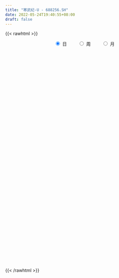 ```yaml
---
title: "寒武纪-U - 688256.SH"
date: 2022-05-24T19:40:55+08:00
draft: false
---
```

{{< rawhtml >}}
    <div style="text-align: center">
        <label style="padding: 1rem;"><input style="margin-right: .5rem" type="radio" name="period" value="D" checked onclick="period_change(this)">日</label>
        <label style="padding: 1rem;"><input style="margin-right: .5rem" type="radio" name="period" value="W" onclick="period_change(this)">周</label>
        <label style="padding: 1rem;"><input style="margin-right: .5rem" type="radio" name="period" value="M" onclick="period_change(this)">月</label>
    </div>
    <div id="chart" style="height: 700px;"></div> 
    <script type="text/javascript">
        const D_v = [17452.16,8305.14,7256.76,6895.61,4390.48,5297.86,4269.58,5793.24,6893.05,6246.48,13064.66,8654.27,8777.05,22004.45,10849.44,7597.0,9614.28,10549.54,10551.17,7296.5,11972.69,11072.31,11627.86,11084.23,23019.45,13163.27,13589.2,11870.87,25905.08,25901.74,16825.9,13881.91,17869.96,19137.6,17038.62,14337.84,16949.81,17495.93,9247.95,12594.81,20588.38,15735.32,16456.9,14435.99,9370.24,9663.67,10021.47,40890.74,33505.8,47764.62,50170.08,37971.06,98684.43,48436.42,44103.79,40064.29,43810.34,30316.71,24911.65,78932.7,45131.63,30564.65,29458.74,19898.87,28336.38,34106.18,17343.29,21919.58,15468.85,14508.2,21193.01,20746.89,23921.36,15261.54,41502.95,14317.74,17221.45,23687.33,16226.39,12621.85,20776.52,17111.09,14536.77,17232.07,14064.85,20270.23,15098.06,13118.31,18888.85,12858.68,12023.97,17575.17,11369.7,12249.07,17794.15,11793.51,14957.66,11384.08,11767.55,8898.07,12740.26,15580.3,11460.78,13407.69,20127.42,13195.5,16347.45,18295.92,16237.72,17640.31,39894.87,26541.03,13747.79,19383.23,25363.3,19440.4,14065.02,52337.19,78345.7,33030.32,31017.08,22514.33,27458.78,35007.45,25037.11,23345.53,14378.06,22492.03,17857.11,29334.63,20776.2,97472.61,113968.53,53938.58,42782.74,56734.24,43774.1,38013.34,37664.81,22357.04,25166.91,41101.22,35631.57,77570.66,68019.23,55958.36,33332.11,25598.8,29060.74,37294.91,18551.93,18033.77,20587.15,23410.13,15951.51,15453.64,11593.02,21282.01,28565.28,69344.93,29375.3,21750.79,30394.83,15493.95,12512.97,10171.51,20880.99,22646.66,20547.16,20674.1,20486.21,14677.14,20372.02,22389.05,18887.04,8917.59,16277.36,14869.52,15096.64,14060.3,12176.38,10032.82,7952.97,10025.63,12166.03,12455.06,12530.13,17729.21,28478.51,17991.51,31095.09,23653.1,21718.22,11451.08,11863.37,10913.6,13796.07,55942.4,32391.37,36451.36,28912.64,20262.8,19017.64,12385.91,70702.97,39696.46,33391.41,19098.56,24664.73,17039.05,12603.52,14334.73,21622.43,15119.27,14050.29,11904.47,19414.44,16734.79,12820.62,18046.11,19449.58,18019.62,14889.95,14777.02,15021.61,22197.58,30077.71,16412.67,16283.28,17588.55,13820.23,26103.23,19901.32,22862.2,15866.3,18942.08,22621.37,15844.85,10617.44,14884.06,21983.67,18016.08,13131.29,19683.31,13872.97,13875.28,18294.91,15244.46,22374.74,24946.84]
const D_histogram = [0.0,-0.0446723647,-0.1844621391,-0.1399958696,-0.2003098081,-0.1810044345,-0.1915285955,-0.2082739251,-0.1043979553,-0.0213855569,0.2944122961,0.2915280684,0.4866090533,0.9635520592,1.1240935029,1.0881062257,0.8530402087,0.7396991483,0.3782475655,0.1135817268,0.1861234371,-0.0549587995,-0.0784381535,-0.1357881489,0.258008093,0.3728069415,0.6019819411,0.5282519485,0.8787012493,1.3380742437,1.4748269819,1.4160681295,1.3533199848,1.3980426823,1.0259626831,0.3089735916,0.2397606257,-0.2180778168,-0.3499986389,-0.3765028841,-0.2842705842,-0.4102594179,-0.8326877027,-1.4302779494,-1.8982150586,-2.0122481646,-2.2410650644,-2.8221137352,-3.1007521584,-2.8924794614,-3.1561776694,-3.1337237687,-2.5270895516,-2.5095286344,-2.2175734836,-2.030003474,-1.3706158475,-1.0327905114,-0.6559607812,0.1788862376,0.518267471,0.5242991278,0.4889993638,0.4355497525,0.4229493339,0.1842073502,0.0698139201,-0.0239821604,-0.0801131395,-0.0399500366,0.112160807,0.2808982455,0.2999615056,0.3084063828,-0.0866192674,-0.3013649992,-0.2865096042,-0.4884402026,-0.4865264801,-0.5064482013,-0.2411051913,-0.0043296639,0.1287477092,0.3765452654,0.4092594285,0.5438320114,0.506762575,0.4267171367,0.2451011626,0.0879186219,0.0766197827,-0.089798666,-0.1134945381,-0.1725927849,-0.3059105202,-0.3057539327,-0.3744119523,-0.2615781668,-0.0160568656,0.2155570481,0.2458553866,0.3348101346,0.336402474,0.3998120473,0.298621067,0.2392844895,0.2585243623,0.1786359898,0.1673938376,0.2089582637,0.4468916219,0.3496046894,0.2641295286,0.3762840804,0.66875164,0.7765823258,0.8372065652,1.2147918602,1.4589641333,1.3525871017,1.4323138328,1.3557613753,1.2664184183,1.246160549,1.2214768553,0.9264094497,0.6985890415,0.5309263646,0.4321609899,0.5320194345,0.51954235,1.0902565138,1.7286194774,1.8129367483,1.6295051885,1.4743323005,1.1629560595,0.6390733237,0.4451528523,0.0925876875,-0.1235236418,0.053616058,0.1353396982,0.4704778118,0.8743346165,0.6063158633,0.2214933198,-0.0318001459,-0.4279812556,-0.9455844856,-1.1653885687,-1.2871057051,-1.4356706816,-1.33537068,-1.1987257448,-1.0194808119,-1.0018499036,-0.8186748762,-0.4711915138,-0.0136138692,0.1852407114,0.1013198191,-0.170987157,-0.3284499746,-0.4062039869,-0.3894292977,-0.3044631456,-0.4019633321,-0.4271986195,-0.3263473941,-0.3686287949,-0.3820563409,-0.5672771633,-0.8676792847,-1.0751308173,-1.0980400639,-1.2051565323,-1.3407360223,-1.4010295104,-1.303758485,-1.1207056565,-0.9324095541,-0.8206866721,-0.7379702294,-0.5235643936,-0.2264535701,-0.0297717468,0.2507120475,0.6150333409,0.8231401366,0.7878085659,0.5291135006,0.5218507134,0.4518393675,0.346415071,0.2828820164,0.3235961862,0.7452287939,0.9376415536,1.107539001,0.995346668,0.8120668988,0.7611046746,0.4876885503,-0.6522208851,-1.3894762409,-1.7068199813,-1.7838413964,-1.7997711341,-1.7029114328,-1.5142175799,-1.3937433266,-1.190893129,-0.9513506845,-0.7604640979,-0.5521878551,-0.326079157,-0.1937151785,-0.0506627766,-0.0582661604,-0.065954324,-0.1044129316,-0.0450320206,0.0362865284,0.116160604,0.0375150339,0.2732590492,0.4531210462,0.5243163722,0.4382350179,0.3075053425,-0.1067092587,-0.4947693515,-0.5080086094,-0.5314399105,-0.267811273,0.0202181295,0.1858664859,0.385040617,0.5607242465,0.6454646607,0.7655694547,0.7728018264,0.8405263633,0.8915606546,0.8833922863,0.9348108098,0.9600389251,1.0578763901,0.833752449]
const D_fast = [0.0,-0.0558404558,-0.2417457651,-0.232278463,-0.3426698535,-0.3686155885,-0.4270218984,-0.4958357093,-0.4180592283,-0.3403932192,0.0490077078,0.1190054973,0.4357387455,1.1535697662,1.5951345856,1.8311738648,1.8093679,1.8809516266,1.6140619352,1.3777915282,1.4968640979,1.2420421613,1.198953269,1.1076562363,1.5659545015,1.7739550853,2.1536255702,2.2119585647,2.7820831779,3.5759747332,4.0814342169,4.3766923969,4.6522742484,5.0465076164,4.9309182881,4.2911725945,4.281899785,3.7695418883,3.5501214064,3.4294914402,3.4506560941,3.2221024059,2.5915021955,1.6363424614,0.6938515876,0.0767564404,-0.7123267255,-1.9989038301,-3.0527302929,-3.5675774613,-4.6203200865,-5.3812971281,-5.4064352989,-6.0162565403,-6.2786947604,-6.5986256193,-6.2818919547,-6.2022642464,-5.9894247115,-5.1098561334,-4.6409080321,-4.5038015935,-4.4168515165,-4.3614136897,-4.2682767748,-4.4609669209,-4.557906871,-4.6576984916,-4.7338577556,-4.7036821619,-4.5235311165,-4.2845691166,-4.1905154801,-4.1049690073,-4.5216494743,-4.8117364559,-4.868508462,-5.192549111,-5.3122670085,-5.45880078,-5.2537340679,-5.0180409565,-4.852776656,-4.5108427835,-4.3758137633,-4.1052831776,-4.0156619702,-3.9890281243,-4.1093688077,-4.2445716929,-4.2367155865,-4.4255837016,-4.4776532083,-4.5798996514,-4.7896950167,-4.8659769124,-5.02823792,-4.9807986762,-4.7392915914,-4.4537884157,-4.3620262305,-4.1893689489,-4.103675991,-3.9403134058,-3.9668491194,-3.9663645745,-3.8824936111,-3.9177229862,-3.887116679,-3.793312687,-3.4436564233,-3.4535421835,-3.4729849621,-3.2667593902,-2.8071039206,-2.5051276533,-2.2352017727,-1.5539185126,-0.9450052062,-0.7132354623,-0.2754302731,-0.0130423867,0.2142192609,0.5055015288,0.786187049,0.7227220058,0.6695488579,0.6346177722,0.6438926449,0.8767559481,0.9941644512,1.8374427434,2.9079605764,3.4455120344,3.6694567717,3.8828669589,3.8622297327,3.4981153279,3.4154830696,3.0860648265,2.8390725868,3.0296163012,3.1451748659,3.5979324325,4.2203728913,4.1039331039,3.7744838904,3.5132403882,3.0100639646,2.2560646132,1.7449133879,1.3014198252,0.7939371784,0.56039451,0.397358009,0.3217327389,0.0889011713,0.0674074796,0.2970929636,0.7512671409,0.9964318993,0.9378409619,0.6227871965,0.3832118852,0.2039068763,0.123324241,0.1321746067,-0.0658164129,-0.1978513551,-0.1785869782,-0.3130255777,-0.421967209,-0.7490073222,-1.2663292648,-1.7425635017,-2.0399827643,-2.4483883658,-2.9191518614,-3.329702727,-3.5583713229,-3.6554949086,-3.7003011947,-3.7937499807,-3.8955260954,-3.8120113579,-3.571513927,-3.3822750404,-3.0391132342,-2.5210336056,-2.1071417757,-1.945521205,-2.0719378951,-1.9487380039,-1.905789508,-1.9246100367,-1.9174225872,-1.7958093709,-1.1878695647,-0.7610464166,-0.3142642189,-0.1776198849,-0.1578829294,-0.018568985,-0.1700629717,-1.4730276283,-2.5576520444,-3.3017007802,-3.8246825443,-4.2905550656,-4.6194232225,-4.8092837646,-5.037245343,-5.1321184275,-5.1304136541,-5.1296430921,-5.059413813,-4.9148249042,-4.8308897203,-4.7005030125,-4.7226729365,-4.746849681,-4.8114115215,-4.7632886157,-4.6728984346,-4.563984208,-4.6332510196,-4.3291922421,-4.0360499834,-3.8337755645,-3.8102981642,-3.8641515041,-4.3050434199,-4.8167958505,-4.9570372609,-5.1133285395,-4.9166527203,-4.6235687854,-4.4114538075,-4.1160195221,-3.8001548311,-3.5540482517,-3.2425510941,-3.0421182658,-2.764262138,-2.4903376831,-2.2776579798,-1.9925367539,-1.7272989073,-1.3649923447,-1.3806781736]
const D_slow = [0.0,-0.0111680912,-0.0572836259,-0.0922825934,-0.1423600454,-0.187611154,-0.2354933029,-0.2875617842,-0.313661273,-0.3190076622,-0.2454045882,-0.1725225711,-0.0508703078,0.190017707,0.4710410827,0.7430676391,0.9563276913,1.1412524784,1.2358143697,1.2642098014,1.3107406607,1.2970009608,1.2773914225,1.2434443852,1.3079464085,1.4011481439,1.5516436291,1.6837066163,1.9033819286,2.2379004895,2.606607235,2.9606242674,3.2989542636,3.6484649341,3.9049556049,3.9821990028,4.0421391593,3.9876197051,3.9001200453,3.8059943243,3.7349266783,3.6323618238,3.4241898981,3.0666204108,2.5920666462,2.089004605,1.5287383389,0.8232099051,0.0480218655,-0.6750979999,-1.4641424172,-2.2475733594,-2.8793457473,-3.5067279059,-4.0611212768,-4.5686221453,-4.9112761072,-5.169473735,-5.3334639303,-5.2887423709,-5.1591755032,-5.0281007212,-4.9058508803,-4.7969634422,-4.6912261087,-4.6451742711,-4.6277207911,-4.6337163312,-4.6537446161,-4.6637321252,-4.6356919235,-4.5654673621,-4.4904769857,-4.41337539,-4.4350302069,-4.5103714567,-4.5819988577,-4.7041089084,-4.8257405284,-4.9523525787,-5.0126288766,-5.0137112926,-4.9815243652,-4.8873880489,-4.7850731918,-4.6491151889,-4.5224245452,-4.415745261,-4.3544699703,-4.3324903149,-4.3133353692,-4.3357850357,-4.3641586702,-4.4073068664,-4.4837844965,-4.5602229797,-4.6538259677,-4.7192205094,-4.7232347258,-4.6693454638,-4.6078816171,-4.5241790835,-4.440078465,-4.3401254532,-4.2654701864,-4.205649064,-4.1410179734,-4.096358976,-4.0545105166,-4.0022709507,-3.8905480452,-3.8031468729,-3.7371144907,-3.6430434706,-3.4758555606,-3.2817099792,-3.0724083379,-2.7687103728,-2.4039693395,-2.065822564,-1.7077441059,-1.368803762,-1.0521991574,-0.7406590202,-0.4352898064,-0.2036874439,-0.0290401836,0.1036914076,0.2117316551,0.3447365137,0.4746221012,0.7471862296,1.179341099,1.6325752861,2.0399515832,2.4085346583,2.6992736732,2.8590420041,2.9703302172,2.9934771391,2.9625962286,2.9760002431,3.0098351677,3.1274546206,3.3460382748,3.4976172406,3.5529905706,3.5450405341,3.4380452202,3.2016490988,2.9103019566,2.5885255304,2.22960786,1.89576519,1.5960837538,1.3412135508,1.0907510749,0.8860823559,0.7682844774,0.7648810101,0.8111911879,0.8365211427,0.7937743535,0.7116618598,0.6101108631,0.5127535387,0.4366377523,0.3361469193,0.2293472644,0.1477604159,0.0556032171,-0.0399108681,-0.1817301589,-0.3986499801,-0.6674326844,-0.9419427004,-1.2432318335,-1.578415839,-1.9286732166,-2.2546128379,-2.534789252,-2.7678916406,-2.9730633086,-3.1575558659,-3.2884469643,-3.3450603569,-3.3525032936,-3.2898252817,-3.1360669465,-2.9302819123,-2.7333297709,-2.6010513957,-2.4705887173,-2.3576288755,-2.2710251077,-2.2003046036,-2.1194055571,-1.9330983586,-1.6986879702,-1.4218032199,-1.1729665529,-0.9699498282,-0.7796736596,-0.657751522,-0.8208067433,-1.1681758035,-1.5948807988,-2.0408411479,-2.4907839315,-2.9165117897,-3.2950661847,-3.6435020163,-3.9412252986,-4.1790629697,-4.3691789941,-4.5072259579,-4.5887457472,-4.6371745418,-4.649840236,-4.6644067761,-4.680895357,-4.7069985899,-4.7182565951,-4.709184963,-4.680144812,-4.6707660535,-4.6024512912,-4.4891710297,-4.3580919366,-4.2485331822,-4.1716568465,-4.1983341612,-4.3220264991,-4.4490286514,-4.581888629,-4.6488414473,-4.6437869149,-4.5973202934,-4.5010601392,-4.3608790776,-4.1995129124,-4.0081205487,-3.8149200921,-3.6047885013,-3.3818983377,-3.1610502661,-2.9273475636,-2.6873378324,-2.4228687348,-2.2144306226]
const D_data = [['2021-05-13', 109.66, 114.75, 109.0, 120.42],['2021-05-14', 113.0, 114.05, 112.3, 114.5],['2021-05-17', 113.56, 112.26, 112.22, 115.9],['2021-05-18', 114.5, 114.17, 113.0, 116.19],['2021-05-19', 113.17, 112.66, 112.0, 114.5],['2021-05-20', 113.0, 113.37, 112.69, 116.39],['2021-05-21', 113.36, 112.84, 112.43, 114.46],['2021-05-24', 112.08, 112.49, 110.05, 113.02],['2021-05-25', 112.0, 114.07, 112.0, 114.68],['2021-05-26', 114.43, 114.22, 114.05, 116.0],['2021-05-27', 114.0, 118.29, 113.41, 119.39],['2021-05-28', 117.7, 115.35, 115.04, 117.7],['2021-05-31', 115.88, 118.65, 115.8, 118.86],['2021-06-01', 119.58, 124.6, 119.58, 127.71],['2021-06-02', 122.8, 123.25, 121.81, 125.46],['2021-06-03', 124.25, 122.1, 121.0, 124.59],['2021-06-04', 121.79, 119.77, 119.21, 123.66],['2021-06-07', 121.0, 121.14, 120.5, 125.76],['2021-06-08', 120.7, 117.36, 116.7, 120.95],['2021-06-09', 118.0, 117.25, 117.03, 119.72],['2021-06-10', 118.01, 121.26, 116.78, 122.0],['2021-06-11', 121.81, 117.11, 116.93, 121.88],['2021-06-15', 117.0, 119.25, 115.99, 121.38],['2021-06-16', 119.2, 118.7, 117.88, 123.38],['2021-06-17', 118.71, 125.5, 117.7, 127.99],['2021-06-18', 124.32, 123.83, 123.11, 126.5],['2021-06-21', 124.0, 126.8, 123.0, 128.55],['2021-06-22', 127.01, 124.11, 123.8, 128.5],['2021-06-23', 125.26, 131.0, 125.0, 133.87],['2021-06-24', 129.36, 135.75, 129.2, 138.88],['2021-06-25', 135.77, 134.8, 131.81, 137.18],['2021-06-28', 133.5, 134.12, 132.36, 136.78],['2021-06-29', 135.03, 135.3, 132.53, 139.3],['2021-06-30', 135.7, 138.2, 133.8, 139.95],['2021-07-01', 137.15, 133.6, 133.11, 138.2],['2021-07-02', 132.82, 127.42, 127.2, 134.39],['2021-07-05', 128.08, 134.2, 128.08, 134.78],['2021-07-06', 134.2, 128.48, 126.66, 135.88],['2021-07-07', 127.43, 131.3, 127.18, 131.49],['2021-07-08', 132.18, 132.45, 129.7, 134.2],['2021-07-09', 133.94, 134.39, 133.39, 138.5],['2021-07-12', 134.01, 131.81, 129.0, 134.01],['2021-07-13', 131.8, 126.61, 126.51, 132.68],['2021-07-14', 126.65, 121.2, 121.19, 127.1],['2021-07-15', 121.0, 119.0, 117.82, 121.56],['2021-07-16', 121.66, 120.62, 120.25, 123.99],['2021-07-19', 122.59, 116.8, 116.56, 122.61],['2021-07-20', 112.0, 108.32, 106.6, 113.0],['2021-07-21', 108.91, 107.46, 107.28, 109.08],['2021-07-22', 108.17, 110.92, 105.38, 111.2],['2021-07-23', 106.6, 102.27, 101.12, 107.01],['2021-07-26', 100.99, 102.41, 97.0, 103.64],['2021-07-27', 102.0, 108.8, 101.02, 119.6],['2021-07-28', 106.65, 100.63, 99.9, 107.98],['2021-07-29', 102.88, 102.47, 100.18, 105.88],['2021-07-30', 98.0, 100.14, 97.5, 104.02],['2021-08-02', 99.87, 106.31, 98.15, 106.66],['2021-08-03', 106.12, 103.3, 102.42, 107.86],['2021-08-04', 102.99, 104.3, 102.97, 106.21],['2021-08-05', 103.0, 112.38, 100.79, 118.97],['2021-08-06', 112.8, 108.89, 107.72, 116.55],['2021-08-09', 105.86, 105.34, 104.0, 106.88],['2021-08-10', 105.33, 104.44, 102.9, 106.68],['2021-08-11', 104.0, 103.65, 102.56, 104.9],['2021-08-12', 102.2, 103.65, 101.91, 106.31],['2021-08-13', 103.0, 99.71, 99.5, 103.0],['2021-08-16', 99.35, 99.75, 98.3, 101.78],['2021-08-17', 99.75, 98.8, 98.8, 102.32],['2021-08-18', 98.39, 98.16, 97.81, 99.53],['2021-08-19', 97.98, 98.61, 97.85, 100.5],['2021-08-20', 99.47, 99.9, 98.5, 101.18],['2021-08-23', 100.05, 100.48, 98.33, 100.88],['2021-08-24', 100.9, 98.7, 98.58, 100.9],['2021-08-25', 99.5, 98.25, 97.6, 99.53],['2021-08-26', 98.2, 91.6, 91.6, 98.88],['2021-08-27', 91.41, 91.41, 90.8, 92.5],['2021-08-30', 91.28, 92.86, 91.02, 94.78],['2021-08-31', 92.06, 88.66, 87.29, 92.75],['2021-09-01', 88.66, 89.6, 86.89, 89.82],['2021-09-02', 89.26, 88.18, 87.63, 89.85],['2021-09-03', 88.4, 91.41, 88.19, 94.35],['2021-09-06', 90.89, 91.6, 90.01, 93.22],['2021-09-07', 91.32, 90.64, 90.04, 92.3],['2021-09-08', 90.65, 92.61, 90.48, 92.96],['2021-09-09', 92.55, 90.3, 90.18, 92.55],['2021-09-10', 90.3, 91.74, 89.51, 92.69],['2021-09-13', 91.5, 89.62, 89.35, 91.5],['2021-09-14', 89.6, 88.5, 88.36, 90.36],['2021-09-15', 88.31, 86.16, 85.81, 89.03],['2021-09-16', 86.2, 85.06, 85.02, 86.88],['2021-09-17', 85.8, 85.88, 84.63, 86.14],['2021-09-22', 84.77, 82.83, 82.35, 84.92],['2021-09-23', 82.68, 83.4, 82.36, 84.45],['2021-09-24', 83.45, 81.99, 81.87, 84.3],['2021-09-27', 82.64, 79.71, 79.3, 83.5],['2021-09-28', 79.91, 80.13, 78.82, 81.75],['2021-09-29', 79.52, 78.15, 77.88, 80.0],['2021-09-30', 78.79, 79.62, 78.19, 80.6],['2021-10-08', 79.5, 81.47, 79.5, 82.77],['2021-10-11', 81.99, 82.0, 81.21, 82.37],['2021-10-12', 81.1, 79.71, 78.79, 81.81],['2021-10-13', 79.9, 80.35, 79.5, 82.13],['2021-10-14', 79.65, 79.13, 79.03, 80.2],['2021-10-15', 79.14, 79.75, 78.54, 80.7],['2021-10-18', 79.75, 77.25, 76.5, 79.75],['2021-10-19', 77.18, 76.95, 76.31, 77.68],['2021-10-20', 77.4, 77.43, 77.11, 78.75],['2021-10-21', 77.3, 75.61, 75.51, 77.47],['2021-10-22', 76.46, 75.78, 75.61, 76.93],['2021-10-25', 75.45, 76.1, 73.88, 76.23],['2021-10-26', 76.0, 79.02, 75.72, 81.18],['2021-10-27', 78.2, 74.97, 74.35, 79.59],['2021-10-28', 74.79, 74.33, 73.9, 76.33],['2021-10-29', 74.42, 76.61, 74.34, 77.89],['2021-11-01', 76.0, 79.88, 74.87, 80.2],['2021-11-02', 79.86, 78.75, 78.15, 81.0],['2021-11-03', 78.61, 78.81, 78.21, 80.48],['2021-11-04', 83.0, 84.38, 81.7, 86.88],['2021-11-05', 85.89, 85.1, 84.59, 90.9],['2021-11-08', 83.98, 81.89, 81.63, 84.67],['2021-11-09', 81.5, 85.0, 81.35, 86.5],['2021-11-10', 84.51, 83.95, 82.97, 86.0],['2021-11-11', 83.98, 84.22, 82.77, 85.65],['2021-11-12', 85.5, 85.67, 84.5, 88.7],['2021-11-15', 85.68, 86.4, 85.56, 88.13],['2021-11-16', 86.1, 82.96, 82.85, 86.7],['2021-11-17', 82.7, 83.02, 82.62, 84.09],['2021-11-18', 83.98, 83.2, 82.8, 85.77],['2021-11-19', 83.35, 83.75, 82.5, 84.74],['2021-11-22', 83.61, 86.67, 83.02, 86.83],['2021-11-23', 85.99, 85.98, 85.5, 87.27],['2021-11-24', 85.7, 95.54, 85.41, 95.81],['2021-11-25', 95.0, 100.94, 94.1, 103.58],['2021-11-26', 99.49, 97.58, 97.55, 102.0],['2021-11-29', 96.61, 95.6, 93.66, 96.8],['2021-11-30', 96.65, 96.6, 96.6, 100.5],['2021-12-01', 98.33, 94.8, 94.49, 99.1],['2021-12-02', 94.46, 90.99, 90.8, 95.58],['2021-12-03', 90.97, 94.03, 90.61, 95.97],['2021-12-06', 93.65, 91.2, 91.02, 93.95],['2021-12-07', 91.2, 91.78, 89.4, 92.4],['2021-12-08', 92.26, 97.0, 92.26, 97.1],['2021-12-09', 96.34, 97.01, 95.49, 98.25],['2021-12-10', 97.0, 102.0, 96.5, 102.68],['2021-12-13', 102.0, 105.87, 101.01, 106.7],['2021-12-14', 105.87, 98.9, 98.82, 105.97],['2021-12-15', 99.5, 96.5, 96.28, 100.0],['2021-12-16', 97.88, 97.0, 96.11, 98.46],['2021-12-17', 96.6, 93.76, 93.56, 96.8],['2021-12-20', 93.0, 89.68, 89.35, 94.7],['2021-12-21', 90.1, 91.0, 89.7, 91.43],['2021-12-22', 91.1, 90.71, 90.01, 91.35],['2021-12-23', 90.02, 88.89, 88.5, 90.69],['2021-12-24', 89.2, 91.06, 88.3, 91.7],['2021-12-27', 90.77, 91.39, 89.45, 92.22],['2021-12-28', 91.49, 92.1, 89.99, 92.65],['2021-12-29', 91.1, 89.97, 89.82, 91.68],['2021-12-30', 89.88, 92.0, 89.58, 92.5],['2021-12-31', 91.57, 95.1, 91.57, 96.6],['2022-01-04', 102.0, 98.58, 98.15, 105.5],['2022-01-05', 97.0, 97.3, 95.13, 99.44],['2022-01-06', 96.95, 94.3, 93.6, 96.95],['2022-01-07', 95.57, 91.06, 90.9, 97.38],['2022-01-10', 90.98, 91.24, 89.01, 92.15],['2022-01-11', 90.06, 91.4, 90.06, 92.45],['2022-01-12', 91.43, 92.18, 90.82, 92.5],['2022-01-13', 92.78, 93.1, 91.99, 95.66],['2022-01-14', 92.0, 90.55, 89.86, 94.46],['2022-01-17', 90.55, 90.83, 89.89, 91.75],['2022-01-18', 90.37, 92.34, 90.08, 94.88],['2022-01-19', 92.04, 90.44, 89.13, 92.5],['2022-01-20', 90.46, 90.35, 89.79, 91.96],['2022-01-21', 90.0, 87.26, 86.28, 90.0],['2022-01-24', 86.41, 83.88, 83.52, 86.47],['2022-01-25', 83.88, 82.81, 81.73, 84.6],['2022-01-26', 82.82, 83.51, 82.25, 84.07],['2022-01-27', 84.0, 81.02, 81.02, 84.0],['2022-01-28', 81.99, 78.78, 78.68, 82.3],['2022-02-07', 80.0, 77.84, 77.3, 80.3],['2022-02-08', 77.19, 78.53, 77.19, 79.5],['2022-02-09', 78.48, 79.05, 78.48, 80.35],['2022-02-10', 78.53, 78.92, 78.53, 79.48],['2022-02-11', 78.03, 77.66, 77.3, 78.91],['2022-02-14', 76.61, 76.76, 75.32, 77.6],['2022-02-15', 77.45, 78.25, 77.4, 79.34],['2022-02-16', 79.92, 79.9, 78.25, 80.88],['2022-02-17', 80.0, 79.4, 78.91, 80.7],['2022-02-18', 79.05, 81.36, 79.05, 83.3],['2022-02-21', 82.92, 84.05, 82.1, 85.8],['2022-02-22', 83.23, 83.79, 81.8, 85.07],['2022-02-23', 80.43, 81.45, 78.89, 81.76],['2022-02-24', 80.95, 78.0, 77.35, 81.39],['2022-02-25', 79.0, 80.49, 78.5, 83.38],['2022-02-28', 80.28, 79.54, 79.3, 81.3],['2022-03-01', 79.41, 78.61, 77.78, 80.9],['2022-03-02', 78.61, 78.61, 77.36, 78.7],['2022-03-03', 78.85, 79.79, 77.68, 79.79],['2022-03-04', 78.71, 85.96, 78.68, 87.5],['2022-03-07', 85.96, 85.17, 83.86, 87.5],['2022-03-08', 84.86, 86.47, 83.0, 88.49],['2022-03-09', 85.5, 83.75, 81.0, 87.5],['2022-03-10', 84.4, 82.63, 82.44, 86.0],['2022-03-11', 81.3, 84.16, 79.52, 84.22],['2022-03-14', 83.11, 80.89, 80.8, 84.0],['2022-03-15', 78.5, 66.02, 64.98, 78.5],['2022-03-16', 66.12, 65.01, 62.17, 67.49],['2022-03-17', 66.25, 65.97, 65.5, 69.48],['2022-03-18', 65.52, 66.25, 64.7, 67.0],['2022-03-21', 66.4, 65.0, 64.65, 66.58],['2022-03-22', 65.2, 64.84, 64.24, 65.85],['2022-03-23', 65.33, 65.03, 64.43, 65.57],['2022-03-24', 64.82, 63.35, 63.35, 65.1],['2022-03-25', 63.33, 63.68, 63.33, 67.07],['2022-03-28', 62.9, 63.9, 62.28, 64.82],['2022-03-29', 64.0, 63.16, 62.39, 64.33],['2022-03-30', 63.3, 63.3, 62.7, 63.97],['2022-03-31', 63.2, 63.7, 63.02, 64.83],['2022-04-01', 63.2, 62.63, 62.51, 63.48],['2022-04-06', 62.7, 62.75, 62.21, 63.5],['2022-04-07', 62.75, 60.52, 60.52, 63.26],['2022-04-08', 60.8, 59.76, 58.02, 60.83],['2022-04-11', 60.78, 58.51, 58.0, 60.79],['2022-04-12', 58.3, 59.06, 57.4, 59.36],['2022-04-13', 59.0, 59.04, 58.12, 61.1],['2022-04-14', 59.24, 58.85, 57.8, 59.85],['2022-04-15', 58.08, 56.26, 56.01, 58.42],['2022-04-18', 56.0, 60.09, 55.73, 60.66],['2022-04-19', 59.52, 60.16, 59.0, 60.5],['2022-04-20', 59.88, 59.24, 59.23, 62.22],['2022-04-21', 57.28, 57.0, 56.84, 59.0],['2022-04-22', 56.59, 55.55, 55.52, 57.94],['2022-04-25', 55.2, 50.0, 50.0, 55.2],['2022-04-26', 50.5, 47.3, 47.03, 51.11],['2022-04-27', 46.98, 49.88, 46.59, 50.1],['2022-04-28', 50.66, 48.59, 48.42, 51.0],['2022-04-29', 49.5, 51.86, 48.83, 52.2],['2022-05-05', 51.38, 52.9, 51.34, 54.0],['2022-05-06', 51.51, 52.02, 51.1, 53.98],['2022-05-09', 51.8, 53.01, 51.58, 53.51],['2022-05-10', 52.12, 53.48, 52.05, 54.35],['2022-05-11', 54.0, 52.92, 52.8, 55.2],['2022-05-12', 52.35, 53.9, 52.27, 54.96],['2022-05-13', 54.5, 52.89, 52.86, 54.5],['2022-05-16', 53.96, 53.97, 53.41, 56.49],['2022-05-17', 53.11, 54.28, 53.1, 54.76],['2022-05-18', 54.54, 53.9, 53.41, 55.48],['2022-05-19', 53.02, 55.06, 52.75, 55.18],['2022-05-20', 54.73, 55.3, 54.44, 55.99],['2022-05-23', 55.55, 56.99, 55.22, 57.02],['2022-05-24', 56.53, 53.04, 52.98, 56.98]]
const W_v = [758297.97,315999.79,268301.84,101870.31,85798.14,153927.75,112833.48,93652.85,98016.45,57294.47,25067.2,6987.62,70181.7,125350.08,110619.86,99662.91,101172.98,52071.0,39941.24,42003.24,47865.42,35376.38,42642.77,46267.21,51846.4,78271.71,126274.95,119712.06,53291.69,28320.12,18929.27,43568.08,56457.5,80273.81,36138.73,19743.66,20855.07,16018.61,30235.8,32818.83,58376.16,16736.98,49274.79,28110.29,40651.7,58842.22,51442.21,58894.81,94092.79,82265.93,76876.88,65662.12,182352.71,269259.99,223103.03,142364.82,90432.93,115750.48,90533.54,83215.01,71987.87,41193.94,55929.4,11767.55,62087.1,84204.01,117207.23,189551.61,149027.96,103109.84,315490.55,218969.23,201827.4,211969.24,117877.89,92845.46,150865.85,81706.08,96756.63,81340.56,59319.11,64906.06,122936.43,103966.52,137035.81,175275.31,90264.46,77223.26,50316.31,84905.78,94182.44,103675.13,38466.22,78632.54,80970.93,47321.58]
const W_histogram = [0.0,-0.6209458689,-2.3903758703,-4.3091981692,-5.7626091193,-8.2989621052,-9.3889651856,-10.3120275025,-9.4714176353,-9.0864949674,-8.3771978407,-7.1125358362,-5.2862996982,-3.6423182491,-1.2676457333,0.5850671727,1.3025177271,1.2722964249,1.0050677902,1.1249483851,1.1193197742,1.0097939707,0.4173908374,0.0272364004,-0.0613232624,0.6131866095,1.6424251615,1.8139439989,0.9912023262,1.0960736811,1.6135386947,1.5495974909,2.1510792853,2.5716064675,2.4602447608,2.1369893335,2.1588669257,1.9327890279,1.1305270685,0.6064893393,-0.7987836225,-1.8327736832,-1.7894364667,-1.6146857308,-1.1256463641,-0.3407959107,0.1372677265,0.9962792705,2.3179851271,2.6840755218,3.3416795197,2.8163311971,1.278367016,0.2185463063,0.2078122853,-0.2895361868,-0.4671819194,-0.9880042054,-1.1525567146,-1.0614933765,-1.2076006488,-1.3662295166,-1.4242743279,-1.1436754459,-0.8907531066,-0.8099960321,-0.5332112985,0.3419888624,1.040169422,1.4295210069,2.6067641576,3.1010371066,3.869438556,3.7260740014,3.3638049673,3.30578585,2.918324866,2.5633123478,2.0639928294,1.164481701,0.5283360004,0.3970074115,0.2964212861,0.6243052166,0.7381803262,-0.317835695,-1.0720713329,-1.498172278,-1.8090013495,-2.0673681185,-2.0965452876,-2.1659395275,-2.0062686675,-1.6615112176,-1.1167517115,-0.7706751719]
const W_fast = [0.0,-0.7761823362,-3.1432063051,-6.1393281463,-9.0333913763,-13.6444848884,-17.0817292652,-20.5827984578,-22.1100429994,-23.9967440733,-25.3817464067,-25.8952183614,-25.3905571479,-24.657155261,-22.5993941786,-20.6004144795,-19.5573344932,-19.2694816893,-19.2854433763,-18.8843256852,-18.6101243525,-18.4672016633,-18.9552570873,-19.3386024242,-19.4424929027,-18.6146863784,-17.1748415359,-16.5498366988,-17.12477779,-16.7458880149,-15.8250383276,-15.5015801586,-14.362328543,-13.2988997439,-12.7952002603,-12.5842083543,-12.0226140307,-11.7654946714,-12.2851248638,-12.6575402582,-14.2625091255,-15.754692607,-16.1587145073,-16.387635204,-16.1800074284,-15.4803559526,-14.9679753838,-13.8598940222,-11.9586918838,-10.9215826087,-9.4285587309,-9.2498242542,-10.4681966813,-11.4733808144,-11.4321617641,-12.0018942829,-12.2963354953,-13.0641588327,-13.5168505206,-13.6911605265,-14.1391679611,-14.639354208,-15.0534676013,-15.0587875807,-15.0285535181,-15.1502954517,-15.0068135427,-14.0461161662,-13.0878932511,-12.3411614144,-10.5122272243,-9.2426949987,-7.5069339103,-6.7187799646,-6.2400977568,-5.4716704116,-5.1295501792,-4.8437346104,-4.8270559214,-5.4354466246,-5.9395083252,-5.9715850612,-5.9980658651,-5.5141056303,-5.2156854392,-6.3511603842,-7.3734138553,-8.1740578699,-8.9371372788,-9.7123460774,-10.2656595684,-10.8765386902,-11.2184349971,-11.2890553515,-11.0234837734,-10.8700760267]
const W_slow = [0.0,-0.1552364672,-0.7528304348,-1.8301299771,-3.2707822569,-5.3455227832,-7.6927640796,-10.2707709553,-12.6386253641,-14.9102491059,-17.0045485661,-18.7826825251,-20.1042574497,-21.014837012,-21.3317484453,-21.1854816521,-20.8598522203,-20.5417781141,-20.2905111666,-20.0092740703,-19.7294441267,-19.4769956341,-19.3726479247,-19.3658388246,-19.3811696402,-19.2278729878,-18.8172666975,-18.3637806977,-18.1159801162,-17.8419616959,-17.4385770223,-17.0511776495,-16.5134078282,-15.8705062113,-15.2554450211,-14.7211976878,-14.1814809564,-13.6982836994,-13.4156519323,-13.2640295974,-13.4637255031,-13.9219189238,-14.3692780405,-14.7729494732,-15.0543610643,-15.1395600419,-15.1052431103,-14.8561732927,-14.2766770109,-13.6056581305,-12.7702382506,-12.0661554513,-11.7465636973,-11.6919271207,-11.6399740494,-11.7123580961,-11.8291535759,-12.0761546273,-12.3642938059,-12.6296671501,-12.9315673123,-13.2731246914,-13.6291932734,-13.9151121349,-14.1378004115,-14.3402994195,-14.4736022442,-14.3881050286,-14.1280626731,-13.7706824213,-13.1189913819,-12.3437321053,-11.3763724663,-10.444853966,-9.6039027241,-8.7774562616,-8.0478750451,-7.4070469582,-6.8910487508,-6.5999283256,-6.4678443255,-6.3685924726,-6.2944871511,-6.138410847,-5.9538657654,-6.0333246892,-6.3013425224,-6.6758855919,-7.1281359293,-7.6449779589,-8.1691142808,-8.7105991627,-9.2121663296,-9.627544134,-9.9067320618,-10.0994008548]
const W_data = [['2020-07-24', 250.0, 259.33, 202.0, 297.77],['2020-07-31', 252.28, 249.6, 227.5, 257.9],['2020-08-07', 250.01, 227.44, 223.37, 257.88],['2020-08-14', 219.99, 212.68, 207.5, 226.3],['2020-08-21', 213.0, 204.95, 200.11, 219.8],['2020-08-28', 206.3, 174.28, 168.02, 207.84],['2020-09-04', 173.0, 174.53, 164.28, 182.3],['2020-09-11', 170.4, 161.96, 155.0, 172.8],['2020-09-18', 164.0, 174.26, 161.26, 178.0],['2020-09-25', 173.99, 162.45, 161.52, 176.88],['2020-09-30', 162.45, 160.19, 156.5, 163.5],['2020-10-09', 164.0, 163.73, 163.07, 164.98],['2020-10-16', 164.94, 171.4, 164.03, 175.65],['2020-10-23', 172.2, 172.01, 172.01, 189.98],['2020-10-30', 170.02, 187.08, 166.56, 193.88],['2020-11-06', 187.01, 188.7, 178.0, 193.38],['2020-11-13', 190.02, 179.2, 175.8, 202.99],['2020-11-20', 179.58, 169.77, 166.71, 182.18],['2020-11-27', 168.65, 163.99, 161.24, 172.84],['2020-12-04', 165.0, 166.42, 164.1, 171.69],['2020-12-11', 168.36, 163.22, 158.19, 170.89],['2020-12-18', 162.0, 159.66, 154.1, 163.0],['2020-12-25', 160.5, 149.5, 149.48, 163.6],['2020-12-31', 149.29, 146.78, 136.08, 149.5],['2021-01-08', 146.78, 146.48, 141.51, 156.0],['2021-01-15', 145.51, 155.1, 145.4, 163.96],['2021-01-22', 154.0, 162.36, 143.43, 172.0],['2021-01-29', 161.2, 153.6, 152.0, 180.79],['2021-02-05', 150.5, 137.89, 137.81, 156.54],['2021-02-10', 138.0, 145.84, 136.12, 148.0],['2021-02-19', 146.0, 151.27, 146.0, 152.85],['2021-02-26', 151.25, 144.02, 137.19, 154.9],['2021-03-05', 144.8, 152.91, 144.02, 157.98],['2021-03-12', 154.0, 153.0, 149.0, 167.77],['2021-03-19', 150.28, 146.97, 141.36, 152.9],['2021-03-26', 146.7, 142.84, 140.31, 149.69],['2021-04-02', 143.0, 146.01, 139.28, 148.0],['2021-04-09', 147.0, 142.0, 139.86, 147.3],['2021-04-16', 141.99, 131.28, 127.0, 142.75],['2021-04-23', 131.39, 129.96, 127.8, 133.25],['2021-04-30', 130.0, 111.69, 111.11, 132.18],['2021-05-07', 112.39, 106.71, 106.66, 112.39],['2021-05-14', 106.8, 114.05, 104.65, 120.42],['2021-05-21', 113.56, 112.84, 112.0, 116.39],['2021-05-28', 112.08, 115.35, 110.05, 119.39],['2021-06-04', 115.88, 119.77, 115.8, 127.71],['2021-06-11', 121.0, 117.11, 116.7, 125.76],['2021-06-18', 117.0, 123.83, 115.99, 127.99],['2021-06-25', 124.0, 134.8, 123.0, 138.88],['2021-07-02', 133.5, 127.42, 127.2, 139.95],['2021-07-09', 128.08, 134.39, 126.66, 138.5],['2021-07-16', 134.01, 120.62, 117.82, 134.01],['2021-07-23', 122.59, 102.27, 101.12, 122.61],['2021-07-30', 100.99, 100.14, 97.0, 119.6],['2021-08-06', 99.87, 108.89, 98.15, 118.97],['2021-08-13', 105.86, 99.71, 99.5, 106.88],['2021-08-20', 99.35, 99.9, 97.81, 102.32],['2021-08-27', 100.05, 91.41, 90.8, 100.9],['2021-09-03', 91.28, 91.41, 86.89, 94.78],['2021-09-10', 90.89, 91.74, 89.51, 93.22],['2021-09-17', 91.5, 85.88, 84.63, 91.5],['2021-09-24', 84.77, 81.99, 81.87, 84.92],['2021-09-30', 82.64, 79.62, 77.88, 83.5],['2021-10-08', 79.5, 81.47, 79.5, 82.77],['2021-10-15', 81.99, 79.75, 78.54, 82.37],['2021-10-22', 79.75, 75.78, 75.51, 79.75],['2021-10-29', 75.45, 76.61, 73.88, 81.18],['2021-11-05', 76.0, 85.1, 74.87, 90.9],['2021-11-12', 83.98, 85.67, 81.35, 88.7],['2021-11-19', 85.68, 83.75, 82.5, 88.13],['2021-11-26', 83.61, 97.58, 83.02, 103.58],['2021-12-03', 96.61, 94.03, 90.61, 100.5],['2021-12-10', 93.65, 102.0, 89.4, 102.68],['2021-12-17', 102.0, 93.76, 93.56, 106.7],['2021-12-24', 93.0, 91.06, 88.3, 94.7],['2021-12-31', 90.77, 95.1, 89.45, 96.6],['2022-01-07', 102.0, 91.06, 90.9, 105.5],['2022-01-14', 90.98, 90.55, 89.01, 95.66],['2022-01-21', 90.55, 87.26, 86.28, 94.88],['2022-01-28', 86.41, 78.78, 78.68, 86.47],['2022-02-11', 80.0, 77.66, 77.19, 80.35],['2022-02-18', 76.61, 81.36, 75.32, 83.3],['2022-02-25', 82.92, 80.49, 77.35, 85.8],['2022-03-04', 80.28, 85.96, 77.36, 87.5],['2022-03-11', 85.96, 84.16, 79.52, 88.49],['2022-03-18', 83.11, 66.25, 62.17, 84.0],['2022-03-25', 66.4, 63.68, 63.33, 67.07],['2022-04-01', 62.9, 62.63, 62.28, 64.83],['2022-04-08', 62.7, 59.76, 58.02, 63.5],['2022-04-15', 60.78, 56.26, 56.01, 61.1],['2022-04-22', 56.0, 55.55, 55.52, 62.22],['2022-04-29', 55.2, 51.86, 46.59, 55.2],['2022-05-06', 51.38, 52.02, 51.1, 54.0],['2022-05-13', 51.8, 52.89, 51.58, 55.2],['2022-05-20', 53.96, 55.3, 52.75, 56.49],['2022-05-27', 55.55, 53.04, 52.98, 57.02]]
const M_v = [1074297.7599999998,631930.77,364831.72,313139.26,301919.24,205083.91,376105.1199999999,144109.16,202295.04,148623.13,143550.81,305384.45,625528.16,612560.0399999998,301950.98,275265.89,856696.9399999999,743972.2400000002,410669.1200000001,258612.68,555579.4899999999,349814.45,245391.27]
const M_histogram = [0.0,-5.0798860399,-8.6120373698,-8.6272005215,-9.4609899934,-10.6596434886,-10.3201748926,-10.0575245935,-9.4222440128,-10.228959744,-9.5662408639,-7.1919818703,-7.5295689024,-7.8357567014,-7.9326388247,-7.4903528831,-5.2484339065,-3.3555442586,-2.718777649,-1.8065026402,-1.8246231022,-2.1655181756,-1.8550102023]
const M_fast = [0.0,-6.3498575499,-12.0350182223,-14.2069815044,-17.4060184746,-21.2695828419,-23.5101579691,-25.7618888184,-27.4821692408,-30.8461249081,-32.5749662439,-31.9987027179,-34.2186819757,-36.48380895,-38.5638507794,-39.9941530586,-39.0643425586,-38.0103389754,-38.053266778,-37.5926174293,-38.0668936669,-38.9491682842,-39.1024128614]
const M_slow = [0.0,-1.26997151,-3.4229808524,-5.5797809828,-7.9450284812,-10.6099393533,-13.1899830765,-15.7043642249,-18.0599252281,-20.6171651641,-23.00872538,-24.8067208476,-26.6891130732,-28.6480522486,-30.6312119547,-32.5038001755,-33.8159086521,-34.6547947168,-35.334489129,-35.7861147891,-36.2422705646,-36.7836501085,-37.2474026591]
const M_data = [['2020-07-31', 250.0, 249.6, 202.0, 297.77],['2020-08-31', 250.01, 170.0, 168.02, 257.88],['2020-09-30', 170.21, 160.19, 155.0, 182.3],['2020-10-30', 164.0, 187.08, 163.07, 193.88],['2020-11-30', 187.01, 166.28, 161.24, 202.99],['2020-12-31', 165.03, 146.78, 136.08, 171.69],['2021-01-29', 146.78, 153.6, 141.51, 180.79],['2021-02-26', 150.5, 144.02, 136.12, 156.54],['2021-03-31', 144.8, 140.89, 139.28, 167.77],['2021-04-30', 141.55, 111.69, 111.11, 148.0],['2021-05-31', 112.39, 118.65, 104.65, 120.42],['2021-06-30', 119.58, 138.2, 115.99, 139.95],['2021-07-30', 137.15, 100.14, 97.0, 138.5],['2021-08-31', 99.87, 88.66, 87.29, 118.97],['2021-09-30', 88.66, 79.62, 77.88, 94.35],['2021-10-29', 79.5, 76.61, 73.88, 82.77],['2021-11-30', 76.0, 96.6, 74.87, 103.58],['2021-12-31', 98.33, 95.1, 88.3, 106.7],['2022-01-28', 102.0, 78.78, 78.68, 105.5],['2022-02-28', 80.0, 79.54, 75.32, 85.8],['2022-03-31', 79.41, 63.7, 62.17, 88.49],['2022-04-29', 63.2, 51.86, 46.59, 63.5],['2022-05-31', 51.38, 53.04, 51.1, 57.02]]
        const D_a = [null,null,null,null,null,null,null,null,null,null,null,null,null,127.71,null,null,null,null,null,null,null,null,115.99,null,null,null,null,null,null,null,null,null,null,139.95,null,null,null,null,null,null,null,null,null,null,null,null,null,null,null,null,null,97.0,null,null,null,null,null,null,null,118.97,null,null,null,null,null,null,null,null,97.81,null,null,null,100.9,null,null,null,null,null,null,null,null,null,null,null,null,null,null,null,null,null,null,null,null,null,null,null,77.88,null,null,null,null,82.13,null,null,null,null,null,null,null,73.88,null,null,null,null,null,null,null,null,90.9,null,null,null,null,null,null,null,null,null,82.5,null,null,null,103.58,null,null,null,null,null,null,null,89.4,null,null,null,106.7,null,null,null,null,null,null,null,null,88.3,null,null,null,null,null,105.5,null,null,null,89.01,null,null,null,null,null,94.88,null,null,null,null,null,null,null,null,null,null,null,null,null,75.32,null,null,null,null,85.8,null,null,null,null,null,null,null,null,null,null,null,null,null,null,null,null,62.17,null,null,null,null,null,null,null,null,null,null,64.83,null,null,null,null,null,null,null,null,null,null,null,null,null,null,null,null,46.59,null,null,null,null,null,null,null,null,null,null,null,null,null,null,57.02,null]
const W_a = [null,null,null,null,null,null,null,155.0,null,null,null,null,null,null,null,null,202.99,null,null,null,null,null,null,136.08,null,null,null,180.79,null,null,null,null,null,null,null,null,null,null,null,null,null,null,104.65,null,null,null,null,null,null,139.95,null,null,null,null,null,null,null,null,null,null,null,null,null,null,null,null,73.88,null,null,null,null,null,null,106.7,null,null,null,null,null,null,null,null,null,null,null,null,null,null,null,null,null,46.59,null,null,null,null]
const M_a = [null,null,null,null,null,null,null,null,null,null,null,null,null,null,null,73.88,null,null,null,null,null,null,null]
        const D_b = [[{ coord: ['2021-06-01', 127.71] }, { coord: ['2021-08-05', 115.99] }],[{ coord: ['2021-09-29', 82.13] }, { coord: ['2021-11-05', 77.88] }],[{ coord: ['2021-11-05', 90.9] }, { coord: ['2022-01-18', 89.4] }]]
const W_b = [[{ coord: ['2020-09-11', 180.79] }, { coord: ['2021-01-29', 155.0] }],[{ coord: ['2021-05-14', 106.7] }, { coord: ['2021-12-17', 104.65] }]]
const M_b = []
    </script>
{{< /rawhtml >}}